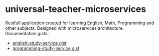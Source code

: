 # universal-teacher-microservices
Restfull application created for learning English, Math, Programming and other subjects. Designed with microservices architecture.  
Documentation gists:  
- [english-study-service gist](https://gist.github.com/TexHaPb85/ab0f6ee729e15a67a2c2d18acc87bc82)  
- [programming-study-service gist](https://gist.github.com/TexHaPb85/98561f90a924b1cf996132a25792755a)
